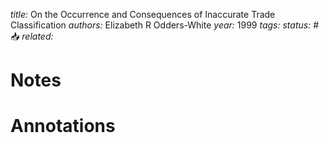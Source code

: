 *title:* On the Occurrence and Consequences of Inaccurate Trade Classification
*authors:* Elizabeth R Odders-White
*year:* 1999
*tags:* 
*status:* #📥
*related:*

# Notes 

# Annotations